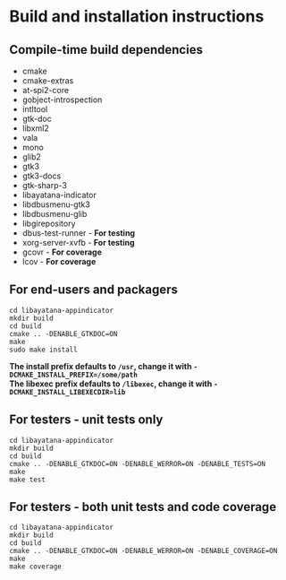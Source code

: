 # Build and installation instructions

## Compile-time build dependencies

 - cmake
 - cmake-extras
 - at-spi2-core
 - gobject-introspection
 - intltool
 - gtk-doc
 - libxml2
 - vala
 - mono
 - glib2
 - gtk3
 - gtk3-docs
 - gtk-sharp-3
 - libayatana-indicator
 - libdbusmenu-gtk3
 - libdbusmenu-glib
 - libgirepository
 - dbus-test-runner - **For testing**
 - xorg-server-xvfb - **For testing**
 - gcovr - **For coverage**
 - lcov - **For coverage**

## For end-users and packagers

```
cd libayatana-appindicator
mkdir build
cd build
cmake .. -DENABLE_GTKDOC=ON
make
sudo make install
```

**The install prefix defaults to `/usr`, change it with `-DCMAKE_INSTALL_PREFIX=/some/path`**
<br>
**The libexec prefix defaults to `/libexec`, change it with `-DCMAKE_INSTALL_LIBEXECDIR=lib`**

## For testers - unit tests only

```
cd libayatana-appindicator
mkdir build
cd build
cmake .. -DENABLE_GTKDOC=ON -DENABLE_WERROR=ON -DENABLE_TESTS=ON
make
make test
```

## For testers - both unit tests and code coverage

```
cd libayatana-appindicator
mkdir build
cd build
cmake .. -DENABLE_GTKDOC=ON -DENABLE_WERROR=ON -DENABLE_COVERAGE=ON
make
make coverage
```
